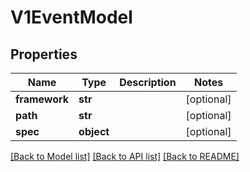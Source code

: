 # V1EventModel

## Properties
Name | Type | Description | Notes
------------ | ------------- | ------------- | -------------
**framework** | **str** |  | [optional] 
**path** | **str** |  | [optional] 
**spec** | **object** |  | [optional] 

[[Back to Model list]](../README.md#documentation-for-models) [[Back to API list]](../README.md#documentation-for-api-endpoints) [[Back to README]](../README.md)


